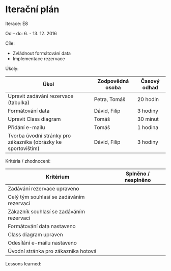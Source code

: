 <h1>Iterační plán</h1>
Iterace:  E8

Od – do:
6. - 13. 12. 2016

Cíle:
- Zvládnout formátování data
- Implementace rezervace

Úkoly:

|Úkol|	Zodpovědná osoba|	Časový odhad|
|---|---|---|
|Upravit zadávání rezervace (tabulka)|Petra, Tomáš|20 hodin|
|Formátování data|Dávid, Filip|3 hodiny|
|Upravit Class diagram|Tomáš|30 minut|
|Přidání e-mailu|Tomáš|1 hodina|
|Tvorba úvodní stránky pro zákazníka (obrázky ke sportovištím)|Dávid, Filip|3 hodiny|

Kritéria / zhodnocení:

|Kritérium	|Splněno / nesplněno|
|---|---|
|Zadávání rezervace upraveno||
|Celý tým souhlasí se zadáváním rezervací||
|Zákazník souhlasí se zadáváním rezervací||
|Formátování data nastaveno||
|Class diagram upraven||
|Odesílání e-mailu nastaveno||
|Úvodní stránka pro zákazníka hotová||

Lessons learned:
